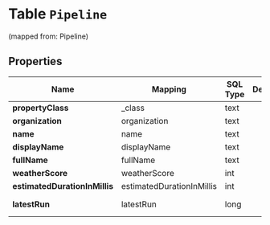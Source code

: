 
# Table `Pipeline`
(mapped from: Pipeline)

## Properties
Name | Mapping | SQL Type | Default | Type | Description | Notes
---- | ------- | -------- | ------- | ---- | ----------- | -----
**propertyClass** | _class | text |  | **kotlin.String** |  |  [optional]
**organization** | organization | text |  | **kotlin.String** |  |  [optional]
**name** | name | text |  | **kotlin.String** |  |  [optional]
**displayName** | displayName | text |  | **kotlin.String** |  |  [optional]
**fullName** | fullName | text |  | **kotlin.String** |  |  [optional]
**weatherScore** | weatherScore | int |  | **kotlin.Int** |  |  [optional]
**estimatedDurationInMillis** | estimatedDurationInMillis | int |  | **kotlin.Int** |  |  [optional]
**latestRun** | latestRun | long |  | [**PipelinelatestRun**](PipelinelatestRun.md) |  |  [optional] [foreignkey]










